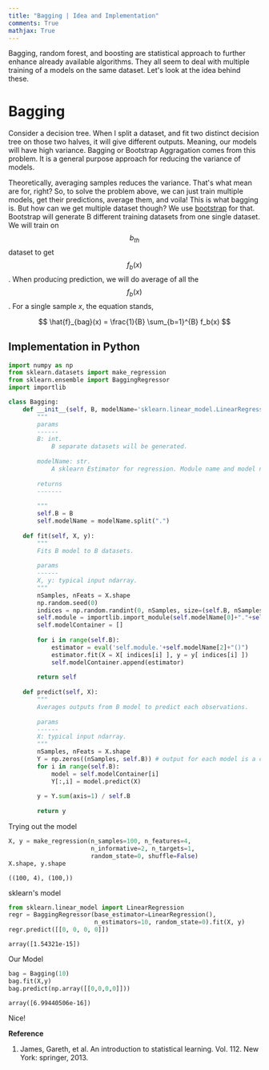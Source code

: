 ```yaml
---
title: "Bagging | Idea and Implementation"
comments: True
mathjax: True
---
```

Bagging, random forest, and boosting are statistical approach to further enhance already available algorithms. They all seem to deal with multiple training of a models on the same dataset. Let's look at the idea behind these.

# Bagging

Consider a decision tree. When I split a dataset, and fit two distinct decision tree on those two halves, it will give different outputs. Meaning, our models will have high variance. Bagging or Bootstrap Aggragation comes from this problem. It is a general purpose approach for reducing the variance of models.

Theoretically, averaging samples reduces the variance. That's what mean are for, right? So, to solve the problem above, we can just train multiple models, get their predictions, average them, and voila! This is what bagging is. But how can we get multiple dataset though? We use [bootstrap](https://en.wikipedia.org/wiki/Bootstrapping_%28statistics%29) for that. Bootstrap will generate B different training datasets from one single dataset. We will train on $$b_{th}$$ dataset to get $$f_b(x)$$. When producing prediction, we will do average of all the $$f_b(x)$$. For a single sample $x$, the equation stands,

$$
\hat{f}_{bag}(x) = \frac{1}{B} \sum_{b=1}^{B} f_b(x)
$$

## Implementation in Python


```python
import numpy as np
from sklearn.datasets import make_regression
from sklearn.ensemble import BaggingRegressor
import importlib
```


```python
class Bagging:
    def __init__(self, B, modelName='sklearn.linear_model.LinearRegression'):
        """
        params
        ------
        B: int. 
            B separate datasets will be generated.
        
        modelName: str. 
            A sklearn Estimator for regression. Module name and model name must be separated by dot(.). Default: "sklearn.linear_model.LinearRegressor"
        
        returns
        -------
        
        """
        self.B = B
        self.modelName = modelName.split(".")
        
    def fit(self, X, y):
        """
        Fits B model to B datasets.
        
        params
        ------
        X, y: typical input ndarray.
        """
        nSamples, nFeats = X.shape
        np.random.seed(0)
        indices = np.random.randint(0, nSamples, size=(self.B, nSamples))
        self.module = importlib.import_module(self.modelName[0]+"."+self.modelName[1])
        self.modelContainer = []
        
        for i in range(self.B):
            estimator = eval('self.module.'+self.modelName[2]+"()")
            estimator.fit(X = X[ indices[i] ], y = y[ indices[i] ])
            self.modelContainer.append(estimator)
        
        return self
    
    def predict(self, X):
        """
        Averages outputs from B model to predict each observations.
        
        params
        ------
        X: typical input ndarray.
        """
        nSamples, nFeats = X.shape
        Y = np.zeros((nSamples, self.B)) # output for each model is a column vector. output for each sample is row vector
        for i in range(self.B):
            model = self.modelContainer[i]
            Y[:,i] = model.predict(X)
        
        y = Y.sum(axis=1) / self.B
        
        return y
```

Trying out the model


```python
X, y = make_regression(n_samples=100, n_features=4,
                       n_informative=2, n_targets=1,
                       random_state=0, shuffle=False)
X.shape, y.shape
```
```
((100, 4), (100,))
```

sklearn's model

```python
from sklearn.linear_model import LinearRegression
regr = BaggingRegressor(base_estimator=LinearRegression(),
                        n_estimators=10, random_state=0).fit(X, y)
regr.predict([[0, 0, 0, 0]])
```




    array([1.54321e-15])



Our Model


```python
bag = Bagging(10)
bag.fit(X,y)
bag.predict(np.array([[0,0,0,0]]))
```

```
array([6.99440506e-16])
```


Nice!

**Reference**

1. James, Gareth, et al. An introduction to statistical learning. Vol. 112. New York: springer, 2013.
